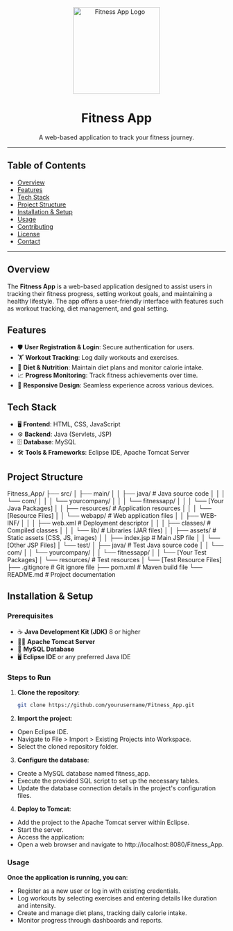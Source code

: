 <div align="center">
  <img src="path_to_your_logo.png" alt="Fitness App Logo" width="200" />
  <h1>Fitness App</h1>
  <p>A web-based application to track your fitness journey.</p>
</div>

---

## Table of Contents

- [Overview](#overview)
- [Features](#features)
- [Tech Stack](#tech-stack)
- [Project Structure](#project-structure)
- [Installation & Setup](#installation--setup)
- [Usage](#usage)
- [Contributing](#contributing)
- [License](#license)
- [Contact](#contact)

---

## Overview

The **Fitness App** is a web-based application designed to assist users in tracking their fitness progress, setting workout goals, and maintaining a healthy lifestyle. The app offers a user-friendly interface with features such as workout tracking, diet management, and goal setting.

## Features

- 🛡️ **User Registration & Login**: Secure authentication for users.
- 🏋️ **Workout Tracking**: Log daily workouts and exercises.
- 🍎 **Diet & Nutrition**: Maintain diet plans and monitor calorie intake.
- 📈 **Progress Monitoring**: Track fitness achievements over time.
- 📱 **Responsive Design**: Seamless experience across various devices.

## Tech Stack

- 🖥️ **Frontend**: HTML, CSS, JavaScript
- ⚙️ **Backend**: Java (Servlets, JSP)
- 🗄️ **Database**: MySQL
- 🛠️ **Tools & Frameworks**: Eclipse IDE, Apache Tomcat Server

## Project Structure
Fitness_App/ ├── src/ │ ├── main/ │ │ ├── java/ # Java source code │ │ │ └── com/ │ │ │ └── yourcompany/ │ │ │ └── fitnessapp/ │ │ │ └── [Your Java Packages] │ │ ├── resources/ # Application resources │ │ │ └── [Resource Files] │ │ └── webapp/ # Web application files │ │ ├── WEB-INF/ │ │ │ ├── web.xml # Deployment descriptor │ │ │ ├── classes/ # Compiled classes │ │ │ └── lib/ # Libraries (JAR files) │ │ ├── assets/ # Static assets (CSS, JS, images) │ │ ├── index.jsp # Main JSP file │ │ └── [Other JSP Files] │ └── test/ │ ├── java/ # Test Java source code │ │ └── com/ │ │ └── yourcompany/ │ │ └── fitnessapp/ │ │ └── [Your Test Packages] │ └── resources/ # Test resources │ └── [Test Resource Files] ├── .gitignore # Git ignore file ├── pom.xml # Maven build file └── README.md # Project documentation

## Installation & Setup

### Prerequisites

- ☕ **Java Development Kit (JDK)** 8 or higher
- 🐱‍💻 **Apache Tomcat Server**
- 🐬 **MySQL Database**
- 🖥️ **Eclipse IDE** or any preferred Java IDE

### Steps to Run

1. **Clone the repository**:
   ```bash
   git clone https://github.com/yourusername/Fitness_App.git
2. **Import the project**:
- Open Eclipse IDE.
- Navigate to File > Import > Existing Projects into Workspace.
- Select the cloned repository folder.
3. **Configure the database**:
- Create a MySQL database named fitness_app.
- Execute the provided SQL script to set up the necessary tables.
- Update the database connection details in the project's configuration files.
4. **Deploy to Tomcat**:
- Add the project to the Apache Tomcat server within Eclipse.
- Start the server.
- Access the application:
- Open a web browser and navigate to http://localhost:8080/Fitness_App.

### Usage
**Once the application is running, you can**:

- Register as a new user or log in with existing credentials.
- Log workouts by selecting exercises and entering details like duration and intensity.
- Create and manage diet plans, tracking daily calorie intake.
- Monitor progress through dashboards and reports. 
